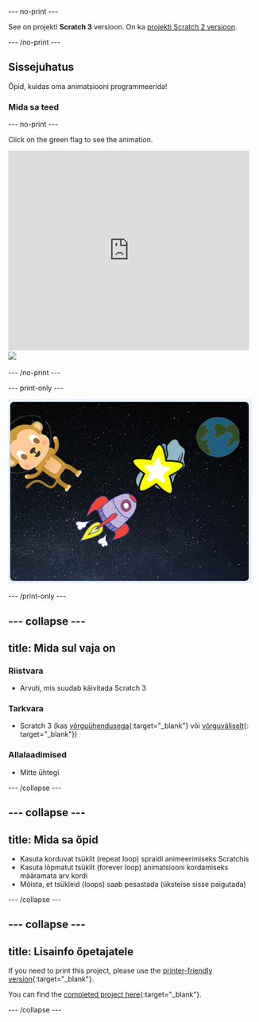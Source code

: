 \--- no-print \---

See on projekti **Scratch 3** versioon. On ka [projekti Scratch 2 versioon](https://projects.raspberrypi.org/en/projects/lost-in-space-scratch2).

\--- /no-print \---

## Sissejuhatus

Õpid, kuidas oma animatsiooni programmeerida!

### Mida sa teed

\--- no-print \---

Click on the green flag to see the animation.

<div class="scratch-preview">
  <iframe allowtransparency="true" width="485" height="402" src="https://scratch.mit.edu/projects/embed/276873231/?autostart=false" frameborder="0" scrolling="no"></iframe>
  <img src="images/space-final.png">
</div>

\--- /no-print \---

\--- print-only \---

![Complete project](images/showcase_static.png)

\--- /print-only \---

## \--- collapse \---

## title: Mida sul vaja on

### Riistvara

- Arvuti, mis suudab käivitada Scratch 3

### Tarkvara

- Scratch 3 (kas [võrguühendusega](http://rpf.io/scratchon){:target="_blank"} või [võrguväliselt](http://rpf.io/scratchoff){: target="_blank"})

### Allalaadimised

- Mitte ühtegi

\--- /collapse \---

## \--- collapse \---

## title: Mida sa õpid

- Kasuta korduvat tsüklit (repeat loop) spraidi animeerimiseks Scratchis
- Kasuta lõpmatut tsüklit (forever loop) animatsiooni kordamiseks määramata arv kordi
- Mõista, et tsükleid (loops) saab pesastada (üksteise sisse paigutada)

\--- /collapse \---

## \--- collapse \---

## title: Lisainfo õpetajatele

If you need to print this project, please use the [printer-friendly version](https://projects.raspberrypi.org/en/projects/lost-in-space/print){:target="_blank"}.

You can find the [completed project here](http://rpf.io/p/en/lost-in-space-get){:target="_blank"}.

\--- /collapse \---